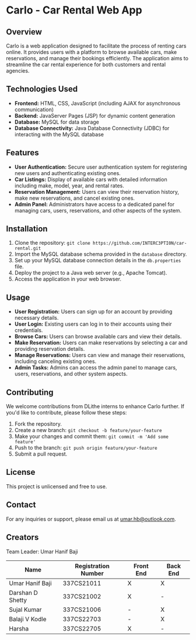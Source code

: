 # Carlo - Car Rental Web App

## Overview
Carlo is a web application designed to facilitate the process of renting cars online. It provides users with a platform to browse available cars, make reservations, and manage their bookings efficiently. The application aims to streamline the car rental experience for both customers and rental agencies.

## Technologies Used
- **Frontend:** HTML, CSS, JavaScript (including AJAX for asynchronous communication)
- **Backend:** JavaServer Pages (JSP) for dynamic content generation
- **Database:** MySQL for data storage
- **Database Connectivity:** Java Database Connectivity (JDBC) for interacting with the MySQL database

## Features
- **User Authentication:** Secure user authentication system for registering new users and authenticating existing ones.
- **Car Listings:** Display of available cars with detailed information including make, model, year, and rental rates.
- **Reservation Management:** Users can view their reservation history, make new reservations, and cancel existing ones.
- **Admin Panel:** Administrators have access to a dedicated panel for managing cars, users, reservations, and other aspects of the system.

## Installation
1. Clone the repository: `git clone https://github.com/INTERC3PTI0N/car-rental.git`
2. Import the MySQL database schema provided in the `database` directory.
3. Set up your MySQL database connection details in the `db.properties` file.
4. Deploy the project to a Java web server (e.g., Apache Tomcat).
5. Access the application in your web browser.

## Usage
- **User Registration:** Users can sign up for an account by providing necessary details.
- **User Login:** Existing users can log in to their accounts using their credentials.
- **Browse Cars:** Users can browse available cars and view their details.
- **Make Reservation:** Users can make reservations by selecting a car and providing reservation details.
- **Manage Reservations:** Users can view and manage their reservations, including canceling existing ones.
- **Admin Tasks:** Admins can access the admin panel to manage cars, users, reservations, and other system aspects.

## Contributing
We welcome contributions from DLithe interns to enhance Carlo further. If you'd like to contribute, please follow these steps:
1. Fork the repository.
2. Create a new branch: `git checkout -b feature/your-feature`
3. Make your changes and commit them: `git commit -m 'Add some feature'`
4. Push to the branch: `git push origin feature/your-feature`
5. Submit a pull request.

## License
This project is unlicensed and free to use.

## Contact
For any inquiries or support, please email us at umar.hb@outlook.com.

## Creators
Team Leader: Umar Hanif Baji

| Name              | Registration Number | Front End | Back End |
|-------------------|---------------------|-----------|----------|
| Umar Hanif Baji  | 337CS21011          | X         | X        |
| Darshan D Shetty | 337CS21002          | X         | -        |
| Sujal Kumar      | 337CS21006          | -         | X        |
| Balaji V Kodle   | 337CS22703          | -         | X        |
| Harsha           | 337CS22705          | X         | -        |
